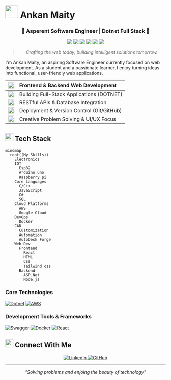 # <img src="https://raw.githubusercontent.com/Tarikul-Islam-Anik/Animated-Fluent-Emojis/master/Emojis/People%20with%20professions/Man%20Technologist%20Light%20Skin%20Tone.png" width="40" height="40"> Ankan Maity

<div align="center">
  <h3>🌟 Asperent Software Engineer | Dotnet Full Stack 🌟</h3>
</div>

<div align="center">
  <img src="https://img.shields.io/badge/.Net-Devloper-blue?style=for-the-badge" />
  <img src="https://img.shields.io/badge/FullStack-Web_Devloper-red?style=for-the-badge" />
  <img src="https://img.shields.io/badge/IOT-Solutions-green?style=for-the-badge" />
  <img src="https://img.shields.io/badge/Cloud-Solutions-cyan?style=for-the-badge" />
  <img src="https://img.shields.io/badge/CAD-Customization_Automation-pink?style=for-the-badge" />
  <img src="https://img.shields.io/badge/AI-Agent-orange?style=for-the-badge" />
</div>

<div align="center"> <blockquote> <i>Crafting the web today, building intelligent solutions tomorrow.</i> </blockquote> </div>
I'm Ankan Maity, an aspiring Software Engineer currently focused on web development. As a student and a passionate learner, I enjoy turning ideas into functional, user-friendly web applications.

| <img src="https://cdn.jsdelivr.net/gh/jdecked/twemoji@latest/assets/svg/1f310.svg" width="20"> | Frontend & Backend Web Development        |
| :----------------------------------------------------------------------: | :---------------------------------------- |
| <img src="https://cdn.jsdelivr.net/gh/jdecked/twemoji@latest/assets/svg/1f4ca.svg" width="20"> | Building Full-Stack Applications (DOTNET)   |
| <img src="https://cdn.jsdelivr.net/gh/jdecked/twemoji@latest/assets/svg/1f501.svg" width="20"> | RESTful APIs & Database Integration       |
| <img src="https://cdn.jsdelivr.net/gh/jdecked/twemoji@latest/assets/svg/1f527.svg" width="20"> | Deployment & Version Control (Git/GitHub) |
| <img src="https://cdn.jsdelivr.net/gh/jdecked/twemoji@latest/assets/svg/1f4a1.svg" width="20"> | Creative Problem Solving & UI/UX Focus    |



## <img src="https://raw.githubusercontent.com/Tarikul-Islam-Anik/Animated-Fluent-Emojis/master/Emojis/Objects/Hammer%20and%20Wrench.png" width="25" height="25"> Tech Stack

```mermaid
mindmap
  root((My Skills))
    Electronics
    IOT
      Esp32
      Arduino uno
      Raspberry pi
    Core Languages
      C/C++
      JavaScript
      C#
      SQL
    Cloud Platforms
      AWS
      Google Cloud
    DevOps
      Docker
    CAD
      Customization
      Automation
      AutoDesk Forge
    Web Dev
      Frontend
        React
        HTML
        Css
        Tailwind css
      Backend
        ASP.Net
        Node.js
```

### Core Technologies

[![Dotnet](https://img.shields.io/badge/Cs-Expert-3776AB?style=flat-square&logo=sharp)](https://www.python.org/)
[![AWS](https://img.shields.io/badge/AWS-Expert-4285F4?style=flat-square&logo=amazon)](https://cloud.google.com/)

### Development Tools & Frameworks

[![Swagger](https://img.shields.io/badge/Swagger-Intermedite-2496ED?style=flat-square&logo=swagger)](https://swagger.io/)
[![Docker](https://img.shields.io/badge/Docker-Intermedite-2496ED?style=flat-square&logo=docker)](https://www.docker.com/)
[![React](https://img.shields.io/badge/React-Intermediate-326CE5?style=flat-square&logo=react)](https://kubernetes.io/)

<!-- ## <img src="https://raw.githubusercontent.com/Tarikul-Islam-Anik/Animated-Fluent-Emojis/master/Emojis/Objects/Sparkles.png" width="25" height="25"> Featured Projects & Resources

<table>
  <tr>
    <td align="center"><img src="https://raw.githubusercontent.com/Tarikul-Islam-Anik/Animated-Fluent-Emojis/master/Emojis/Objects/Books.png" width="40"></td>
    <td><b>Project Portfolio:</b></td>
    <td><a href="https://jovian.ai/yash-kavaiya">View on Jovian</a></td>
  </tr>
  <tr>
    <td align="center"><img src="https://raw.githubusercontent.com/Tarikul-Islam-Anik/Animated-Fluent-Emojis/master/Emojis/Objects/Writing%20Hand.png" width="40"></td>
    <td><b>Technical Writing:</b></td>
    <td><a href="https://medium.com/@yash.kavaiya3">Medium Blog</a></td>
  </tr>
  <tr>
    <td align="center"><img src="https://raw.githubusercontent.com/Tarikul-Islam-Anik/Animated-Fluent-Emojis/master/Emojis/Hand%20gestures/Handshake.png" width="40"></td>
    <td><b>GenAI Community:</b></td>
    <td><a href="https://discord.gg/cvHXS4b5">Join Discord</a></td>
  </tr>
  <tr>
    <td align="center"><img src="https://raw.githubusercontent.com/Tarikul-Islam-Anik/Animated-Fluent-Emojis/master/Emojis/Objects/Graduation%20Cap.png" width="40"></td>
    <td><b>AI Learning Resources:</b></td>
    <td><a href="https://linktr.ee/yashkavaiya">Linktree</a></td>
  </tr>
</table> -->

<!-- ### 🌟 Highlighted Repositories

| Repository                                                         | Description                                                |
| ------------------------------------------------------------------ | ---------------------------------------------------------- |
| [GenAI-Learning](https://github.com/Yash-Kavaiya/GenAI-Learning)   | Curated collection of GenAI learning resources and courses |
| [GenAI-Projects](https://github.com/Yash-Kavaiya/GenAI-Projects)   | Practical generative AI project implementations            |
| [CampusX-courses](https://github.com/Yash-Kavaiya/CampusX-courses) | Free courses and tutorials for AI learning                 | -->

<!-- ## <img src="https://raw.githubusercontent.com/Tarikul-Islam-Anik/Animated-Fluent-Emojis/master/Emojis/Objects/Chart%20Increasing.png" width="25" height="25"> GitHub Statistics

<div align="center">
  
[![GitHub Stats](https://github-readme-stats.vercel.app/api?username=Yash-Kavaiya&show_icons=true&hide=&count_private=true&title_color=444e59&text_color=3382ed&icon_color=ef4444&bg_color=ffffff&hide_border=true&show_icons=true)](https://github.com/Yash-Kavaiya)

[![GitHub Streak](https://github-readme-streak-stats.herokuapp.com/?user=Yash-Kavaiya&stroke=3382ed&background=ffffff&ring=444e59&fire=444e59&currStreakNum=3382ed&currStreakLabel=444e59&sideNums=3382ed&sideLabels=3382ed&dates=3382ed&hide_border=true)](https://github.com/Yash-Kavaiya)

[![Top Languages](https://github-readme-stats.vercel.app/api/top-langs/?username=Yash-Kavaiya&langs_count=6&title_color=444e59&text_color=3382ed&icon_color=ef4444&bg_color=ffffff&hide_border=true&layout=compact)](https://github.com/Yash-Kavaiya)

</div> -->

<!-- ## <img src="https://raw.githubusercontent.com/Tarikul-Islam-Anik/Animated-Fluent-Emojis/master/Emojis/Objects/Beating%20Heart.png" width="25" height="25"> Support My Work

<div align="center">
  
[![Buy Me A Coffee](https://img.shields.io/badge/Buy_Me_A_Coffee-Support-FFDD00?style=for-the-badge&logo=buy-me-a-coffee&logoColor=black)](https://www.buymeacoffee.com/yashkavaiye)
[![Ko-fi](https://img.shields.io/badge/Ko--fi-Support-FF5E5B?style=for-the-badge&logo=ko-fi&logoColor=white)](https://www.ko-fi.com/yashkavaiya)

</div> -->

## <img src="https://raw.githubusercontent.com/Tarikul-Islam-Anik/Animated-Fluent-Emojis/master/Emojis/Objects/Link.png" width="25" height="25"> Connect With Me

<div align="center">
  <a href="www.linkedin.com/in/ankan-maity-a1b44927a" target="_blank">
    <img src="https://img.shields.io/badge/LinkedIn-0077B5?style=for-the-badge&logo=linkedin&logoColor=white" alt="LinkedIn"/>
  </a>
  <a href="https://github.com/Ankan5960/" target="_blank">
    <img src="https://img.shields.io/badge/GitHub-100000?style=for-the-badge&logo=github&logoColor=white" alt="GitHub"/>
  </a>
  <!-- <a href="https://medium.com/@yash.kavaiya3" target="_blank">
    <img src="https://img.shields.io/badge/Medium-12100E?style=for-the-badge&logo=medium&logoColor=white" alt="Medium"/>
  </a> -->
</div>

---

<p align="center">
  <i>"Solving problems and enjoing the beauty of technology"</i>
</p>
